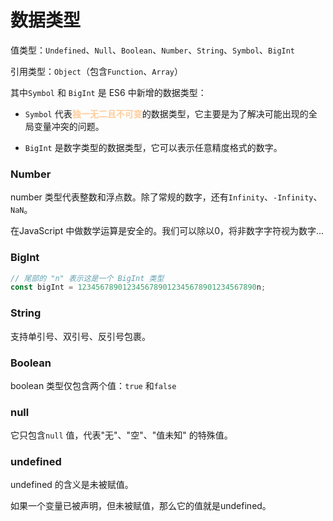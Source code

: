 # 数据类型

值类型：`Undefined`、`Null`、`Boolean`、`Number`、`String`、`Symbol`、`BigInt`

引用类型：`Object`（包含`Function`、`Array`）

其中`Symbol` 和 `BigInt` 是 ES6 中新增的数据类型：

- `Symbol` 代表<b style="color: #FFCC99;">独一无二且不可变</b>的数据类型，它主要是为了解决可能出现的全局变量冲突的问题。

- `BigInt` 是数字类型的数据类型，它可以表示任意精度格式的数字。

### Number

number 类型代表整数和浮点数。除了常规的数字，还有`Infinity`、`-Infinity`、`NaN`。

在JavaScript 中做数学运算是安全的。我们可以除以0，将非数字字符视为数字...

### BigInt

```javascript
// 尾部的 "n" 表示这是一个 BigInt 类型
const bigInt = 1234567890123456789012345678901234567890n;
```

### String

支持单引号、双引号、反引号包裹。

### Boolean

boolean 类型仅包含两个值：`true` 和`false`

### null

它只包含`null` 值，代表"无"、"空"、"值未知" 的特殊值。

### undefined

undefined 的含义是未被赋值。

如果一个变量已被声明，但未被赋值，那么它的值就是undefined。